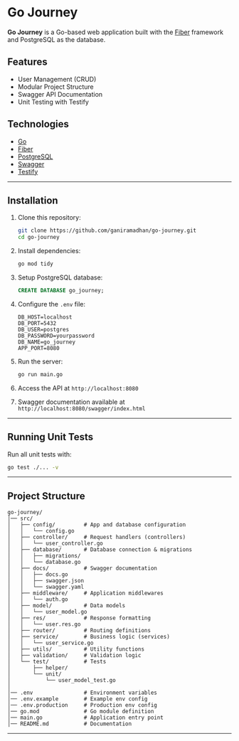 # Go Journey

**Go Journey** is a Go-based web application built with the [Fiber](https://gofiber.io/) framework and PostgreSQL as the database.

## Features
- User Management (CRUD)
- Modular Project Structure
- Swagger API Documentation
- Unit Testing with Testify

## Technologies
- [Go](https://golang.org/)
- [Fiber](https://gofiber.io/)
- [PostgreSQL](https://www.postgresql.org/)
- [Swagger](https://swagger.io/)
- [Testify](https://github.com/stretchr/testify)

---

## Installation

1. Clone this repository:
   ```bash
   git clone https://github.com/ganiramadhan/go-journey.git
   cd go-journey
   ```

2. Install dependencies:
   ```bash
   go mod tidy
   ```

3. Setup PostgreSQL database:
   ```sql
   CREATE DATABASE go_journey;
   ```

4. Configure the `.env` file:
   ```env
   DB_HOST=localhost
   DB_PORT=5432
   DB_USER=postgres
   DB_PASSWORD=yourpassword
   DB_NAME=go_journey
   APP_PORT=8080
   ```

5. Run the server:
   ```bash
   go run main.go
   ```

6. Access the API at `http://localhost:8080`  
7. Swagger documentation available at `http://localhost:8080/swagger/index.html`

---

## Running Unit Tests

Run all unit tests with:
```bash
go test ./... -v
```

---

## Project Structure

```
go-journey/
│── src/
│   ├── config/         # App and database configuration
│   │   └── config.go
│   ├── controller/     # Request handlers (controllers)
│   │   └── user_controller.go
│   ├── database/       # Database connection & migrations
│   │   ├── migrations/
│   │   └── database.go
│   ├── docs/           # Swagger documentation
│   │   ├── docs.go
│   │   ├── swagger.json
│   │   └── swagger.yaml
│   ├── middleware/     # Application middlewares
│   │   └── auth.go
│   ├── model/          # Data models
│   │   └── user_model.go
│   ├── res/            # Response formatting
│   │   └── user.res.go
│   ├── router/         # Routing definitions
│   ├── service/        # Business logic (services)
│   │   └── user_service.go
│   ├── utils/          # Utility functions
│   ├── validation/     # Validation logic
│   └── test/           # Tests
│       ├── helper/
│       └── unit/
│           └── user_model_test.go
│
│── .env                # Environment variables
│── .env.example        # Example env config
│── .env.production     # Production env config
│── go.mod              # Go module definition
│── main.go             # Application entry point
│── README.md           # Documentation
```

---
